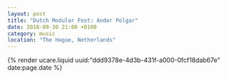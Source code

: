```yaml
---
layout: post
title: "Dutch Modular Fest: Andor Polgar"
date: 2018-09-30 21:00 +0100
category: music
location: "The Hague, Netherlands"
---
```


{% render ucare.liquid uuid:"ddd9378e-4d3b-431f-a000-0fcf18dab67e" date:page.date %}
